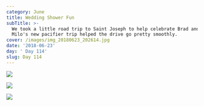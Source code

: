 ```yaml
---
category: June
title: Wedding Shower Fun
subTitle: >-
  We took a little road trip to Saint Joseph to help celebrate Brad and Kallie. 
  Milo's new pacifier trip helped the drive go pretty smoothly.  
cover: /images/img_20180623_202614.jpg
date: '2018-06-23'
day: ' Day 114'
slug: Day 114
---
```

![](/images/img_20180623_202614.jpg)

![](/images/img_20180623_202638.jpg)

![](/images/img_20180623_133807.jpg)
